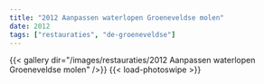 ```yaml
---
title: "2012 Aanpassen waterlopen Groeneveldse molen"
date: 2012
tags: ["restauraties", "de-groeneveldse"]
---
```


{{< gallery dir="/images/restauraties/2012 Aanpassen waterlopen Groeneveldse molen" />}}
{{< load-photoswipe >}}
